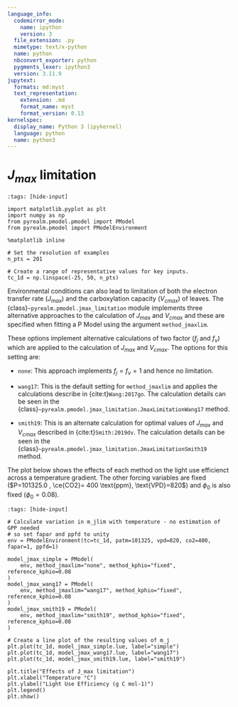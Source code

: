 ```yaml
---
language_info:
  codemirror_mode:
    name: ipython
    version: 3
  file_extension: .py
  mimetype: text/x-python
  name: python
  nbconvert_exporter: python
  pygments_lexer: ipython3
  version: 3.11.9
jupytext:
  formats: md:myst
  text_representation:
    extension: .md
    format_name: myst
    format_version: 0.13
kernelspec:
  display_name: Python 3 (ipykernel)
  language: python
  name: python3
---
```


# $J_{max}$ limitation

```{code-cell} ipython3
:tags: [hide-input]

import matplotlib.pyplot as plt
import numpy as np
from pyrealm.pmodel.pmodel import PModel
from pyrealm.pmodel import PModelEnvironment

%matplotlib inline

# Set the resolution of examples
n_pts = 201

# Create a range of representative values for key inputs.
tc_1d = np.linspace(-25, 50, n_pts)
```

Environmental conditions can also lead to limitation of both the electron transfer rate
($J_{max}$) and the carboxylation capacity ($V_{cmax}$) of leaves. The
{class}`~pyrealm.pmodel.jmax_limitation` module implements three alternative approaches
to the calculation of $J_{max}$ and $V_{cmax}$ and these are specified when fitting a P
Model using the argument `method_jmaxlim`.

These options implement alternative calculations of two factor ($f_j$ and $f_v$) which
are applied to the calculation of $J_{max}$ and $V_{cmax}$. The options for this setting
are:

* `none`: This approach implements $f_j  = f_v = 1$ and hence no limitation.
* `wang17`: This is the default setting for `method_jmaxlim` and applies the
  calculations describe in  {cite:t}`Wang:2017go`. The calculation details can be
  seen in the {class}`~pyrealm.pmodel.jmax_limitation.JmaxLimitationWang17` method.

* `smith19`: This is an alternate calculation for optimal values of $J_{max}$
  and $V_{cmax}$ described in {cite:t}`Smith:2019dv`. The calculation details can be
  seen in the {class}`~pyrealm.pmodel.jmax_limitation.JmaxLimitationSmith19` method.

The plot below shows the effects of each method on the light use efficienct across a
temperature gradient. The other forcing variables are fixed ($P=101325.0 , \ce{CO2}= 400
\text{ppm}, \text{VPD}=820$) and $\phi_0$ is also fixed ($\phi_0=0.08$).

```{code-cell} ipython3
:tags: [hide-input]

# Calculate variation in m_jlim with temperature - no estimation of GPP needed
# so set fapar and ppfd to unity
env = PModelEnvironment(tc=tc_1d, patm=101325, vpd=820, co2=400, fapar=1, ppfd=1)

model_jmax_simple = PModel(
    env, method_jmaxlim="none", method_kphio="fixed", reference_kphio=0.08
)
model_jmax_wang17 = PModel(
    env, method_jmaxlim="wang17", method_kphio="fixed", reference_kphio=0.08
)
model_jmax_smith19 = PModel(
    env, method_jmaxlim="smith19", method_kphio="fixed", reference_kphio=0.08
)

# Create a line plot of the resulting values of m_j
plt.plot(tc_1d, model_jmax_simple.lue, label="simple")
plt.plot(tc_1d, model_jmax_wang17.lue, label="wang17")
plt.plot(tc_1d, model_jmax_smith19.lue, label="smith19")

plt.title("Effects of J_max limitation")
plt.xlabel("Temperature °C")
plt.ylabel("Light Use Efficiency (g C mol-1)")
plt.legend()
plt.show()
```

